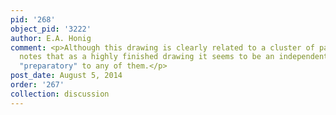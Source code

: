 ```yaml
---
pid: '268'
object_pid: '3222'
author: E.A. Honig
comment: <p>Although this drawing is clearly related to a cluster of paintings, Gerszi
  notes that as a highly finished drawing it seems to be an independent work and not
  "preparatory" to any of them.</p>
post_date: August 5, 2014
order: '267'
collection: discussion
---
```

